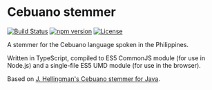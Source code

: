 # Cebuano stemmer
[![Build Status](https://travis-ci.org/digitalheir/cebuano-stemmer-js.svg?branch=master)](https://travis-ci.org/digitalheir/cebuano-stemmer-js)
[![npm version](https://badge.fury.io/js/cebuano-stemmer.svg)](https://www.npmjs.com/package/cebuano-stemmer)
[![License](https://img.shields.io/npm/l/cebuano-stemmer.svg)](https://github.com/digitalheir/cebuano-stemmer-js/blob/master/LICENSE)

A stemmer for the Cebuano language spoken in the Philippines.

Written in TypeScript, compiled to ES5 CommonJS module (for use in Node.js) and a single-file ES5 UMD module (for use in the browser).

Based on [J. Hellingman's Cebuano stemmer for Java](https://bitbucket.org/jhellingman/cebuano-dictionary-app).

